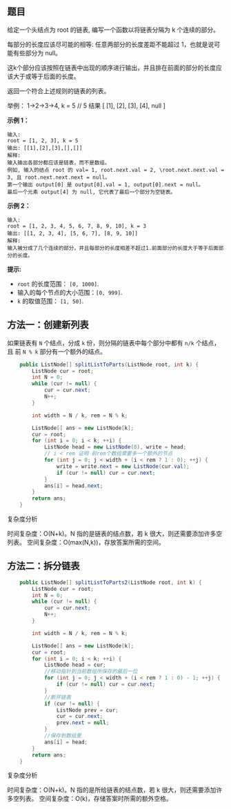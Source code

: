 ## 题目

给定一个头结点为 root 的链表, 编写一个函数以将链表分隔为 k 个连续的部分。

每部分的长度应该尽可能的相等: 任意两部分的长度差距不能超过 1，也就是说可能有些部分为 null。

这k个部分应该按照在链表中出现的顺序进行输出，并且排在前面的部分的长度应该大于或等于后面的长度。

返回一个符合上述规则的链表的列表。

举例： 1->2->3->4, k = 5 // 5 结果 [ [1], [2], [3], [4], null ]

**示例 1：**

```
输入: 
root = [1, 2, 3], k = 5
输出: [[1],[2],[3],[],[]]
解释:
输入输出各部分都应该是链表，而不是数组。
例如, 输入的结点 root 的 val= 1, root.next.val = 2, \root.next.next.val = 3, 且 root.next.next.next = null。
第一个输出 output[0] 是 output[0].val = 1, output[0].next = null。
最后一个元素 output[4] 为 null, 它代表了最后一个部分为空链表。
```

**示例 2：**

```
输入: 
root = [1, 2, 3, 4, 5, 6, 7, 8, 9, 10], k = 3
输出: [[1, 2, 3, 4], [5, 6, 7], [8, 9, 10]]
解释:
输入被分成了几个连续的部分，并且每部分的长度相差不超过1.前面部分的长度大于等于后面部分的长度。
```

**提示:**

- `root` 的长度范围： `[0, 1000]`.
- 输入的每个节点的大小范围：`[0, 999]`.
- `k` 的取值范围： `[1, 50]`.

 

## 方法一：创建新列表

如果链表有 `N` 个结点，分成 `k` 份，则分隔的链表中每个部分中都有 `n/k` 个结点，且 前 `N % k` 部分有一个额外的结点。

```java
    public ListNode[] splitListToParts(ListNode root, int k) {
        ListNode cur = root;
        int N = 0;
        while (cur != null) {
            cur = cur.next;
            N++;
        }

        int width = N / k, rem = N % k;

        ListNode[] ans = new ListNode[k];
        cur = root;
        for (int i = 0; i < k; ++i) {
            ListNode head = new ListNode(0), write = head;
            // i < rem 证明 前rem个数组需要多一个额外的节点
            for (int j = 0; j < width + (i < rem ? 1 : 0); ++j) {
                write = write.next = new ListNode(cur.val);
                if (cur != null) cur = cur.next;
            }
            ans[i] = head.next;
        }
        return ans;
    }
```

复杂度分析

时间复杂度：O(N+k)。N 指的是链表的结点数，若 k 很大，则还需要添加许多空列表。
空间复杂度：O(max(N,k))，存放答案所需的空间。

## 方法二：拆分链表

```java
    public ListNode[] splitListToParts2(ListNode root, int k) {
        ListNode cur = root;
        int N = 0;
        while (cur != null) {
            cur = cur.next;
            N++;
        }

        int width = N / k, rem = N % k;

        ListNode[] ans = new ListNode[k];
        cur = root;
        for (int i = 0; i < k; ++i) {
            ListNode head = cur;
            //移动指针到当前数组所保存的最后一位
            for (int j = 0; j < width + (i < rem ? 1 : 0) - 1; ++j) {
                if (cur != null) cur = cur.next;
            }
            //断开链表
            if (cur != null) {
                ListNode prev = cur;
                cur = cur.next;
                prev.next = null;
            }
            //保存到数组里
            ans[i] = head;
        }
        return ans;
    }
```

复杂度分析

时间复杂度：O(N+k)。N 指的是所给链表的结点数，若 k 很大，则还需要添加许多空列表。
空间复杂度：O(k)，存储答案时所需的额外空格。

